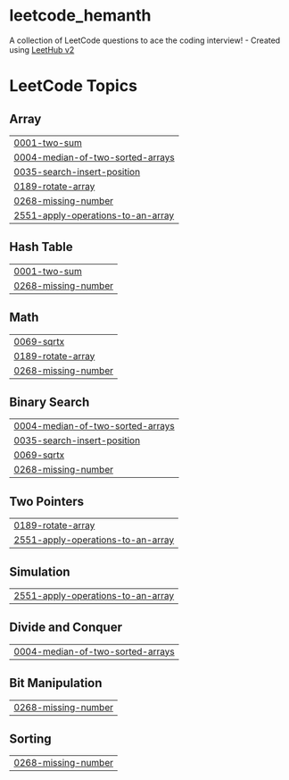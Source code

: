 # leetcode_hemanth
A collection of LeetCode questions to ace the coding interview! - Created using [LeetHub v2](https://github.com/arunbhardwaj/LeetHub-2.0)

<!---LeetCode Topics Start-->
# LeetCode Topics
## Array
|  |
| ------- |
| [0001-two-sum](https://github.com/hemanthdatta/leetcode_hemanth/tree/master/0001-two-sum) |
| [0004-median-of-two-sorted-arrays](https://github.com/hemanthdatta/leetcode_hemanth/tree/master/0004-median-of-two-sorted-arrays) |
| [0035-search-insert-position](https://github.com/hemanthdatta/leetcode_hemanth/tree/master/0035-search-insert-position) |
| [0189-rotate-array](https://github.com/hemanthdatta/leetcode_hemanth/tree/master/0189-rotate-array) |
| [0268-missing-number](https://github.com/hemanthdatta/leetcode_hemanth/tree/master/0268-missing-number) |
| [2551-apply-operations-to-an-array](https://github.com/hemanthdatta/leetcode_hemanth/tree/master/2551-apply-operations-to-an-array) |
## Hash Table
|  |
| ------- |
| [0001-two-sum](https://github.com/hemanthdatta/leetcode_hemanth/tree/master/0001-two-sum) |
| [0268-missing-number](https://github.com/hemanthdatta/leetcode_hemanth/tree/master/0268-missing-number) |
## Math
|  |
| ------- |
| [0069-sqrtx](https://github.com/hemanthdatta/leetcode_hemanth/tree/master/0069-sqrtx) |
| [0189-rotate-array](https://github.com/hemanthdatta/leetcode_hemanth/tree/master/0189-rotate-array) |
| [0268-missing-number](https://github.com/hemanthdatta/leetcode_hemanth/tree/master/0268-missing-number) |
## Binary Search
|  |
| ------- |
| [0004-median-of-two-sorted-arrays](https://github.com/hemanthdatta/leetcode_hemanth/tree/master/0004-median-of-two-sorted-arrays) |
| [0035-search-insert-position](https://github.com/hemanthdatta/leetcode_hemanth/tree/master/0035-search-insert-position) |
| [0069-sqrtx](https://github.com/hemanthdatta/leetcode_hemanth/tree/master/0069-sqrtx) |
| [0268-missing-number](https://github.com/hemanthdatta/leetcode_hemanth/tree/master/0268-missing-number) |
## Two Pointers
|  |
| ------- |
| [0189-rotate-array](https://github.com/hemanthdatta/leetcode_hemanth/tree/master/0189-rotate-array) |
| [2551-apply-operations-to-an-array](https://github.com/hemanthdatta/leetcode_hemanth/tree/master/2551-apply-operations-to-an-array) |
## Simulation
|  |
| ------- |
| [2551-apply-operations-to-an-array](https://github.com/hemanthdatta/leetcode_hemanth/tree/master/2551-apply-operations-to-an-array) |
## Divide and Conquer
|  |
| ------- |
| [0004-median-of-two-sorted-arrays](https://github.com/hemanthdatta/leetcode_hemanth/tree/master/0004-median-of-two-sorted-arrays) |
## Bit Manipulation
|  |
| ------- |
| [0268-missing-number](https://github.com/hemanthdatta/leetcode_hemanth/tree/master/0268-missing-number) |
## Sorting
|  |
| ------- |
| [0268-missing-number](https://github.com/hemanthdatta/leetcode_hemanth/tree/master/0268-missing-number) |
<!---LeetCode Topics End-->